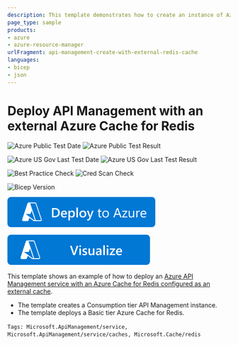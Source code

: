 ```yaml
---
description: This template demonstrates how to create an instance of Azure API Management in the Consumption tier with an external Azure Cache for Redis instance as the API Management external cache.
page_type: sample
products:
- azure
- azure-resource-manager
urlFragment: api-management-create-with-external-redis-cache
languages:
- bicep
- json
---
```

# Deploy API Management with an external Azure Cache for Redis

![Azure Public Test Date](https://azurequickstartsservice.blob.core.windows.net/badges/quickstarts/microsoft.apimanagement/api-management-create-with-external-redis-cache/PublicLastTestDate.svg)
![Azure Public Test Result](https://azurequickstartsservice.blob.core.windows.net/badges/quickstarts/microsoft.apimanagement/api-management-create-with-external-redis-cache/PublicDeployment.svg)

![Azure US Gov Last Test Date](https://azurequickstartsservice.blob.core.windows.net/badges/quickstarts/microsoft.apimanagement/api-management-create-with-external-redis-cache/FairfaxLastTestDate.svg)
![Azure US Gov Last Test Result](https://azurequickstartsservice.blob.core.windows.net/badges/quickstarts/microsoft.apimanagement/api-management-create-with-external-redis-cache/FairfaxDeployment.svg)

![Best Practice Check](https://azurequickstartsservice.blob.core.windows.net/badges/quickstarts/microsoft.apimanagement/api-management-create-with-external-redis-cache/BestPracticeResult.svg)
![Cred Scan Check](https://azurequickstartsservice.blob.core.windows.net/badges/quickstarts/microsoft.apimanagement/api-management-create-with-external-redis-cache/CredScanResult.svg)

![Bicep Version](https://azurequickstartsservice.blob.core.windows.net/badges/quickstarts/microsoft.apimanagement/api-management-create-with-external-redis-cache/BicepVersion.svg)

[![Deploy To Azure](https://raw.githubusercontent.com/Azure/azure-quickstart-templates/master/1-CONTRIBUTION-GUIDE/images/deploytoazure.svg?sanitize=true)](https://portal.azure.com/#create/Microsoft.Template/uri/https%3A%2F%2Fraw.githubusercontent.com%2FAzure%2Fazure-quickstart-templates%2Fmaster%2Fquickstarts%2Fmicrosoft.apimanagement%2Fapi-management-create-with-external-redis-cache%2Fazuredeploy.json)

[![Visualize](https://raw.githubusercontent.com/Azure/azure-quickstart-templates/master/1-CONTRIBUTION-GUIDE/images/visualizebutton.svg?sanitize=true)](http://armviz.io/#/?load=https%3A%2F%2Fraw.githubusercontent.com%2FAzure%2Fazure-quickstart-templates%2Fmaster%2Fquickstarts%2Fmicrosoft.apimanagement%2Fapi-management-create-with-external-redis-cache%2Fazuredeploy.json)

This template shows an example of how to deploy an [Azure API Management service with an Azure Cache for Redis configured as an external cache](https://learn.microsoft.com/azure/api-management/api-management-howto-cache-external).

- The template creates a Consumption tier API Management instance.
- The template deploys a Basic tier Azure Cache for Redis.

`Tags: Microsoft.ApiManagement/service, Microsoft.ApiManagement/service/caches, Microsoft.Cache/redis`
